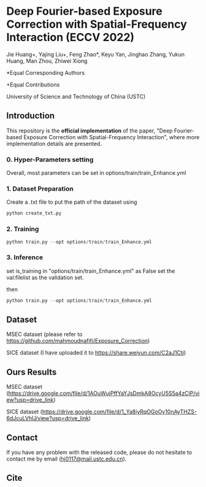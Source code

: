 # Deep Fourier-based Exposure Correction with Spatial-Frequency Interaction (ECCV 2022)

Jie Huang+, Yajing Liu+, Feng Zhao*, Keyu Yan, Jinghao Zhang, Yukun Huang, Man Zhou, Zhiwei Xiong

*Equal Corresponding Authors

+Equal Contributions

University of Science and Technology of China (USTC)

## Introduction

This repository is the **official implementation** of the paper, "Deep Fourier-based Exposure Correction with Spatial-Frequency Interaction", where more implementation details are presented.

### 0. Hyper-Parameters setting

Overall, most parameters can be set in options/train/train_Enhance.yml 

### 1. Dataset Preparation

Create a .txt file to put the path of the dataset using 

```python
python create_txt.py
```

### 2. Training

```python
python train.py --opt options/train/train_Enhance.yml
```


### 3. Inference

set is_training in "options/train/train_Enhance.yml" as False
set the val:filelist as the validation set. 

then
```python
python train.py --opt options/train/train_Enhance.yml
```

## Dataset 
MSEC dataset (please refer to https://github.com/mahmoudnafifi/Exposure_Correction)

SICE dataset (I have uploaded it to https://share.weiyun.com/C2aJ1Cti)

## Ours Results

MSEC dataset (https://drive.google.com/file/d/1AOuWujPffYaYJsDmkA8OcyU5S5a4zClP/view?usp=drive_link)

SICE dataset (https://drive.google.com/file/d/1_Ya8iyRqOGoOy10nAyTHZS-6dJcuLVhU/view?usp=drive_link)

## Contact

If you have any problem with the released code, please do not hesitate to contact me by email (hj0117@mail.ustc.edu.cn).

## Cite

```
```
